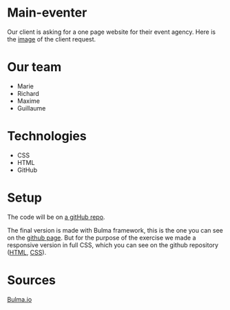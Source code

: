 # Main-eventer

Our client is asking for a one page website for their event agency.
Here is the [image](https://raw.githubusercontent.com/becodeorg/bxl-hopper-1-25/master/The%20Field/3.HTML%2BCSS/4.main_eventer/wireframe.jpg?token=APNDZOS6X72YST34SRAOLBK7VJFDO) of the client request.

# Our team

* Marie
* Richard
* Maxime
* Guillaume


# Technologies

* CSS
* HTML
* GitHub

# Setup

The code will be on [a gitHub repo](https://github.com/G-uillaume/Main-eventer).

The final version is made with Bulma framework, this is the one you can see on the [github page](https://g-uillaume.github.io/Main-eventer:target="_blank"). But for the purpose of the exercise we made a responsive version in full CSS, which you can see on the github repository ([HTML](responsive.html), [CSS](responsive.css)).

# Sources

[Bulma.io](https://bulma.io)
